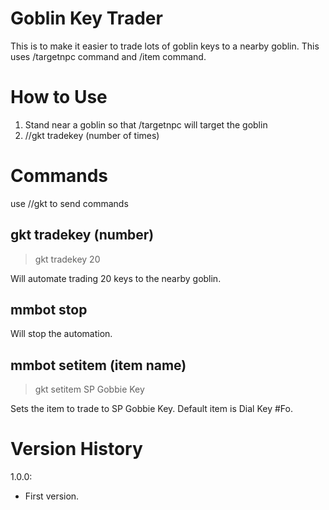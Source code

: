 # Goblin Key Trader

This is to make it easier to trade lots of goblin keys to a nearby goblin. This uses /targetnpc command and /item command.

# How to Use

1. Stand near a goblin so that /targetnpc will target the goblin
2. //gkt tradekey (number of times)

# Commands

use //gkt to send commands

## gkt tradekey (number)

> gkt tradekey 20

Will automate trading 20 keys to the nearby goblin.

## mmbot stop

Will stop the automation.

## mmbot setitem (item name)

> gkt setitem SP Gobbie Key

Sets the item to trade to SP Gobbie Key. Default item is Dial Key #Fo.

# Version History

1.0.0: 
- First version.
